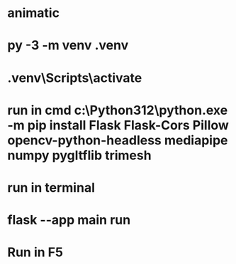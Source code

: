 # animatic

# py -3 -m venv .venv
# .venv\Scripts\activate

# run in cmd c:\Python312\python.exe -m pip install Flask Flask-Cors Pillow opencv-python-headless mediapipe numpy pygltflib trimesh

# run in terminal
# flask --app main run

# Run in F5
